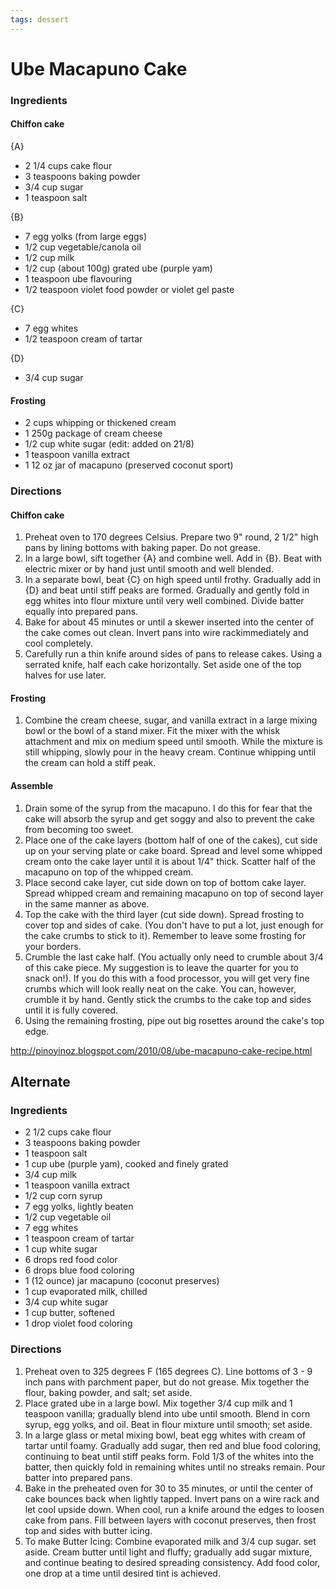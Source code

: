 ```yaml
---
tags: dessert
---
```

# Ube Macapuno Cake

### Ingredients
#### Chiffon cake

{A}
- 2 1/4 cups cake flour
- 3 teaspoons baking powder
- 3/4 cup sugar
- 1 teaspoon salt

{B}
- 7 egg yolks (from large eggs)
- 1/2 cup vegetable/canola oil
- 1/2 cup milk
- 1/2 cup (about 100g) grated ube (purple yam)
- 1 teaspoon ube flavouring
- 1/2 teaspoon violet food powder or violet gel paste

{C}
- 7 egg whites
- 1/2 teaspoon cream of tartar

{D}
- 3/4 cup sugar

#### Frosting
- 2 cups whipping or thickened cream
- 1 250g package of cream cheese
- 1/2 cup white sugar (edit: added on 21/8)
- 1 teaspoon vanilla extract
- 1 12 oz jar of macapuno (preserved coconut sport)

### Directions
#### Chiffon cake
1. Preheat oven to 170 degrees Celsius. Prepare two 9" round, 2 1/2" high pans by lining bottoms with baking paper. Do not grease.
2. In a large bowl, sift together {A} and combine well. Add in {B}. Beat with electric mixer or by hand just until smooth and well blended.
3. In a separate bowl, beat {C} on high speed until frothy. Gradually add in {D} and beat until stiff peaks are formed. Gradually and gently fold in egg whites into flour mixture until very well combined. Divide batter equally into prepared pans.
4. Bake for about 45 minutes or until a skewer inserted into the center of the cake comes out clean. Invert pans into wire rackimmediately and cool completely.
5. Carefully run a thin knife around sides of pans to release cakes. Using a serrated knife, half each cake horizontally. Set aside one of the top halves for use later.

#### Frosting
1. Combine the cream cheese, sugar, and vanilla extract in a large mixing bowl or the bowl of a stand mixer. Fit the mixer with the whisk attachment and mix on medium speed until smooth. While the mixture is still whipping, slowly pour in the heavy cream. Continue whipping until the cream can hold a stiff peak. 

#### Assemble
1. Drain some of the syrup from the macapuno. I do this for fear that the cake will absorb the syrup and get soggy and also to prevent the cake from becoming too sweet.
2. Place one of the cake layers (bottom half of one of the cakes), cut side up on your serving plate or cake board. Spread and level some whipped cream onto the cake layer until it is about 1/4" thick. Scatter half of the macapuno on top of the whipped cream. 
3. Place second cake layer, cut side down on top of bottom cake layer. Spread whipped cream and remaining macapuno on top of second layer in the same manner as above. 
4. Top the cake with the third layer (cut side down). Spread frosting to cover top and sides of cake. (You don't have to put a lot, just enough for the cake crumbs to stick to it). Remember to leave some frosting for your borders.
5. Crumble the last cake half. (You actually only need to crumble about 3/4 of this cake piece. My suggestion is to leave the quarter for you to snack on!). If you do this with a food processor, you will get very fine crumbs which will look really neat on the cake. You can, however, crumble it by hand. Gently stick the crumbs to the cake top and sides until it is fully covered.
6. Using the remaining frosting, pipe out big rosettes around the cake's top edge. 

http://pinoyinoz.blogspot.com/2010/08/ube-macapuno-cake-recipe.html

## Alternate

### Ingredients
- 2 1/2 cups cake flour
- 3 teaspoons baking powder
- 1 teaspoon salt
- 1 cup ube (purple yam), cooked and finely grated
- 3/4 cup milk
- 1 teaspoon vanilla extract
- 1/2 cup corn syrup
- 7 egg yolks, lightly beaten
- 1/2 cup vegetable oil
- 7 egg whites
- 1 teaspoon cream of tartar
- 1 cup white sugar
- 6 drops red food color
- 6 drops blue food coloring
- 1 (12 ounce) jar macapuno (coconut preserves)
- 1 cup evaporated milk, chilled
- 3/4 cup white sugar
- 1 cup butter, softened
- 1 drop violet food coloring

### Directions
1. Preheat oven to 325 degrees F (165 degrees C). Line bottoms of 3 - 9 inch pans with parchment paper, but do not grease. Mix together the flour, baking powder, and salt; set aside.
2. Place grated ube in a large bowl. Mix together 3/4 cup milk and 1 teaspoon vanilla; gradually blend into ube until smooth. Blend in corn syrup, egg yolks, and oil. Beat in flour mixture until smooth; set aside.
3. In a large glass or metal mixing bowl, beat egg whites with cream of tartar until foamy. Gradually add sugar, then red and blue food coloring, continuing to beat until stiff peaks form. Fold 1/3 of the whites into the batter, then quickly fold in remaining whites until no streaks remain. Pour batter into prepared pans.
4. Bake in the preheated oven for 30 to 35 minutes, or until the center of cake bounces back when lightly tapped. Invert pans on a wire rack and let cool upside down. When cool, run a knife around the edges to loosen cake from pans. Fill between layers with coconut preserves, then frost top and sides with butter icing.
5. To make Butter Icing: Combine evaporated milk and 3/4 cup sugar. set aside. Cream butter until light and fluffy; gradually add sugar mixture, and continue beating to desired spreading consistency. Add food color, one drop at a time until desired tint is achieved.
